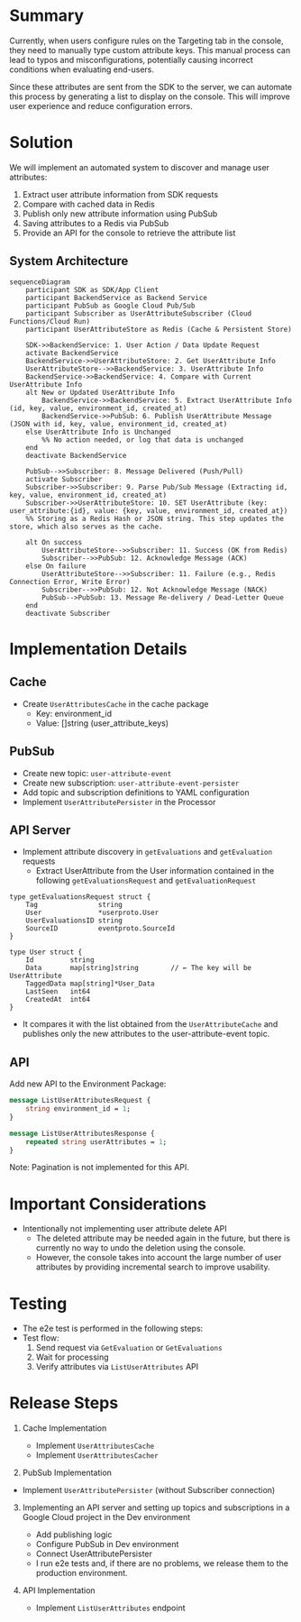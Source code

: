 # Summary

Currently, when users configure rules on the Targeting tab in the console, they need to manually type custom attribute keys. This manual process can lead to typos and misconfigurations, potentially causing incorrect conditions when evaluating end-users.

Since these attributes are sent from the SDK to the server, we can automate this process by generating a list to display on the console. This will improve user experience and reduce configuration errors.

# Solution

We will implement an automated system to discover and manage user attributes:

1. Extract user attribute information from SDK requests
2. Compare with cached data in Redis
3. Publish only new attribute information using PubSub
4. Saving attributes to a Redis via PubSub
5. Provide an API for the console to retrieve the attribute list

## System Architecture

```mermaid
sequenceDiagram
    participant SDK as SDK/App Client
    participant BackendService as Backend Service
    participant PubSub as Google Cloud Pub/Sub
    participant Subscriber as UserAttributeSubscriber (Cloud Functions/Cloud Run)
    participant UserAttributeStore as Redis (Cache & Persistent Store)

    SDK->>BackendService: 1. User Action / Data Update Request
    activate BackendService
    BackendService->>UserAttributeStore: 2. Get UserAttribute Info
    UserAttributeStore-->>BackendService: 3. UserAttribute Info
    BackendService->>BackendService: 4. Compare with Current UserAttribute Info
    alt New or Updated UserAttribute Info
        BackendService->>BackendService: 5. Extract UserAttribute Info (id, key, value, environment_id, created_at)
        BackendService->>PubSub: 6. Publish UserAttribute Message (JSON with id, key, value, environment_id, created_at)
    else UserAttribute Info is Unchanged
        %% No action needed, or log that data is unchanged
    end
    deactivate BackendService

    PubSub-->>Subscriber: 8. Message Delivered (Push/Pull)
    activate Subscriber
    Subscriber->>Subscriber: 9. Parse Pub/Sub Message (Extracting id, key, value, environment_id, created_at)
    Subscriber->>UserAttributeStore: 10. SET UserAttribute (key: user_attribute:{id}, value: {key, value, environment_id, created_at})
    %% Storing as a Redis Hash or JSON string. This step updates the store, which also serves as the cache.

    alt On success
        UserAttributeStore-->>Subscriber: 11. Success (OK from Redis)
        Subscriber-->>PubSub: 12. Acknowledge Message (ACK)
    else On failure
        UserAttributeStore-->>Subscriber: 11. Failure (e.g., Redis Connection Error, Write Error)
        Subscriber-->>PubSub: 12. Not Acknowledge Message (NACK)
        PubSub-->PubSub: 13. Message Re-delivery / Dead-Letter Queue
    end
    deactivate Subscriber
```

# Implementation Details

## Cache

- Create `UserAttributesCache` in the cache package
  - Key: environment_id
  - Value: []string (user_attribute_keys)

## PubSub

- Create new topic: `user-attribute-event`
- Create new subscription: `user-attribute-event-persister`
- Add topic and subscription definitions to YAML configuration
- Implement `UserAttributePersister` in the Processor

## API Server

- Implement attribute discovery in `getEvaluations` and `getEvaluation` requests
    - Extract UserAttribute from the User information contained in the following `getEvaluationsRequest` and `getEvaluationRequest`
```
type getEvaluationsRequest struct {
	Tag               string
	User              *userproto.User
	UserEvaluationsID string
	SourceID          eventproto.SourceId
}

type User struct {
	Id         string
	Data       map[string]string        // ← The key will be UserAttribute
	TaggedData map[string]*User_Data
	LastSeen   int64
	CreatedAt  int64
}

```
- It compares it with the list obtained from the `UserAttributeCache` and publishes only the new attributes to the user-attribute-event topic.

## API

Add new API to the Environment Package:

```protobuf
message ListUserAttributesRequest {
    string environment_id = 1;
}

message ListUserAttributesResponse {
    repeated string userAttributes = 1;
}
```

Note: Pagination is not implemented for this API.

# Important Considerations

-  Intentionally not implementing user attribute delete API
   - The deleted attribute may be needed again in the future, but there is currently no way to undo the deletion using the console.
   - However, the console takes into account the large number of user attributes by providing incremental search to improve usability.


# Testing

- The e2e test is performed in the following steps:
- Test flow:
  1. Send request via `GetEvaluation` or `GetEvaluations`
  2. Wait for processing
  3. Verify attributes via `ListUserAttributes` API

# Release Steps

1. Cache Implementation
   - Implement `UserAttributesCache`
   - Implement `UserAttributesCacher`

2.  PubSub Implementation
   - Implement `UserAttributePersister` (without Subscriber connection)

3. Implementing an API server and setting up topics and subscriptions in a Google Cloud project in the Dev environment
   - Add publishing logic
   - Configure PubSub in Dev environment
   - Connect UserAttributePersister
   - I run e2e tests and, if there are no problems, we release them to the production environment.

4. API Implementation
   - Implement `ListUserAttributes` endpoint
